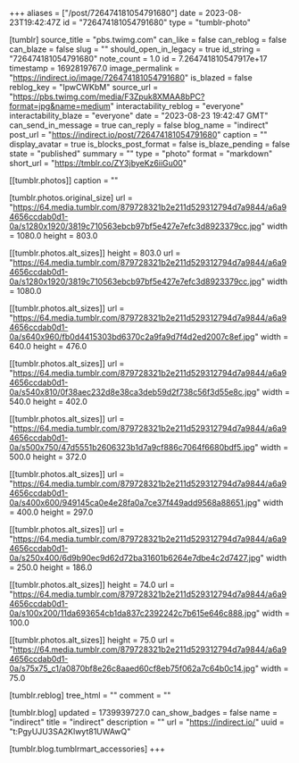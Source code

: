 +++
aliases = ["/post/726474181054791680"]
date = 2023-08-23T19:42:47Z
id = "726474181054791680"
type = "tumblr-photo"

[tumblr]
source_title = "pbs.twimg.com"
can_like = false
can_reblog = false
can_blaze = false
slug = ""
should_open_in_legacy = true
id_string = "726474181054791680"
note_count = 1.0
id = 7.264741810547917e+17
timestamp = 1692819767.0
image_permalink = "https://indirect.io/image/726474181054791680"
is_blazed = false
reblog_key = "IpwCWKbM"
source_url = "https://pbs.twimg.com/media/F3Zpuk8XMAA8bPC?format=jpg&name=medium"
interactability_reblog = "everyone"
interactability_blaze = "everyone"
date = "2023-08-23 19:42:47 GMT"
can_send_in_message = true
can_reply = false
blog_name = "indirect"
post_url = "https://indirect.io/post/726474181054791680"
caption = ""
display_avatar = true
is_blocks_post_format = false
is_blaze_pending = false
state = "published"
summary = ""
type = "photo"
format = "markdown"
short_url = "https://tmblr.co/ZY3jbyeKz6iiGu00"

[[tumblr.photos]]
caption = ""

[tumblr.photos.original_size]
url = "https://64.media.tumblr.com/879728321b2e211d529312794d7a9844/a6a94656ccdab0d1-0a/s1280x1920/3819c710563ebcb97bf5e427e7efc3d8923379cc.jpg"
width = 1080.0
height = 803.0

[[tumblr.photos.alt_sizes]]
height = 803.0
url = "https://64.media.tumblr.com/879728321b2e211d529312794d7a9844/a6a94656ccdab0d1-0a/s1280x1920/3819c710563ebcb97bf5e427e7efc3d8923379cc.jpg"
width = 1080.0

[[tumblr.photos.alt_sizes]]
url = "https://64.media.tumblr.com/879728321b2e211d529312794d7a9844/a6a94656ccdab0d1-0a/s640x960/fb0d4415303bd6370c2a9fa9d7f4d2ed2007c8ef.jpg"
width = 640.0
height = 476.0

[[tumblr.photos.alt_sizes]]
url = "https://64.media.tumblr.com/879728321b2e211d529312794d7a9844/a6a94656ccdab0d1-0a/s540x810/0f38aec232d8e38ca3deb59d2f738c56f3d55e8c.jpg"
width = 540.0
height = 402.0

[[tumblr.photos.alt_sizes]]
url = "https://64.media.tumblr.com/879728321b2e211d529312794d7a9844/a6a94656ccdab0d1-0a/s500x750/47d5551b2606323b1d7a9cf886c7064f6680bdf5.jpg"
width = 500.0
height = 372.0

[[tumblr.photos.alt_sizes]]
url = "https://64.media.tumblr.com/879728321b2e211d529312794d7a9844/a6a94656ccdab0d1-0a/s400x600/949145ca0e4e28fa0a7ce37f449add9568a88651.jpg"
width = 400.0
height = 297.0

[[tumblr.photos.alt_sizes]]
url = "https://64.media.tumblr.com/879728321b2e211d529312794d7a9844/a6a94656ccdab0d1-0a/s250x400/6d9b90ec9d62d72ba31601b6264e7dbe4c2d7427.jpg"
width = 250.0
height = 186.0

[[tumblr.photos.alt_sizes]]
height = 74.0
url = "https://64.media.tumblr.com/879728321b2e211d529312794d7a9844/a6a94656ccdab0d1-0a/s100x200/11da693654cb1da837c2392242c7b615e646c888.jpg"
width = 100.0

[[tumblr.photos.alt_sizes]]
height = 75.0
url = "https://64.media.tumblr.com/879728321b2e211d529312794d7a9844/a6a94656ccdab0d1-0a/s75x75_c1/a0870bf8e26c8aaed60cf8eb75f062a7c64b0c14.jpg"
width = 75.0

[tumblr.reblog]
tree_html = ""
comment = ""

[tumblr.blog]
updated = 1739939727.0
can_show_badges = false
name = "indirect"
title = "indirect"
description = ""
url = "https://indirect.io/"
uuid = "t:PgyUJU3SA2Klwyt81UWAwQ"

[tumblr.blog.tumblrmart_accessories]
+++
